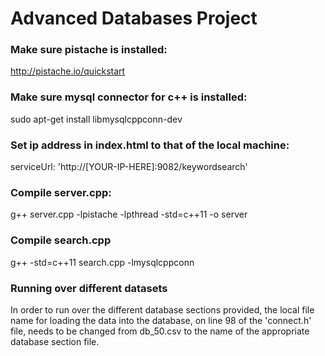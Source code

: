 # Advanced Databases Project


### Make sure pistache is installed: 

http://pistache.io/quickstart


### Make sure mysql connector for c++ is installed:

sudo apt-get install libmysqlcppconn-dev


### Set ip address in index.html to that of the local machine:

serviceUrl: 'http://[YOUR-IP-HERE]:9082/keywordsearch'

### Compile server.cpp:

g++ server.cpp -lpistache -lpthread -std=c++11 -o server

### Compile search.cpp

g++ -std=c++11 search.cpp -lmysqlcppconn

### Running over different datasets

In order to run over the different database sections provided, the local file name for loading the data into the database, on line 98 of the 'connect.h' file, needs to be changed from db_50.csv to the name of the appropriate database section file. 

